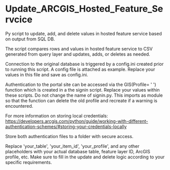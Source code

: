 # Update_ARCGIS_Hosted_Feature_Servcice
Py script to update, add, and delete values in hosted feature service based on output from SQL DB.

The script compares rows and values in hosted feature service to CSV generated from query layer and updates, adds, or deletes as needed. 

Connection to the original database is triggered by a config.ini created prior to running this script. A config file is attached as example. Replace your values in this file and save as config.ini. 

Authentication to the portal site can be accessed via the GIS(Profile= ' ') function which is created in a the signin script. Replace your values within these scripts. Do not change the name of signin.py. This imports as module so that the function can delete the old profile and recreate if a warning is encountered.

For more information on storing local credentials: https://developers.arcgis.com/python/guide/working-with-different-authentication-schemes/#storing-your-credentials-locally

Store both authentication files to a folder with secure access.

Replace 'your_table', 'your_item_id', 'your_profile', and any other placeholders with your actual database table, feature layer ID, ArcGIS profile, etc. Make sure to fill in the update and delete logic according to your specific requirements.
